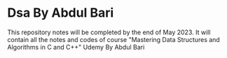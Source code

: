 # Dsa By Abdul Bari
This repository notes will be completed by the end of May 2023. It will contain all the notes and codes of course "Mastering Data Structures and Algorithms in C and C++" Udemy By Abdul Bari
